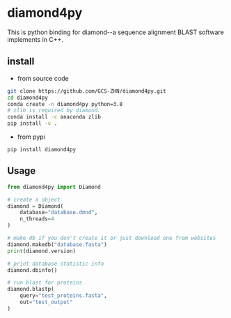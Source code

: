 # diamond4py
This is python binding for diamond--a sequence alignment BLAST software implements in C++.

## install

- from source code
```bash
git clone https://github.com/GCS-ZHN/diamond4py.git
cd diamond4py
conda create -n diamond4py python=3.8
# zlib is required by diamond.
conda install -c anaconda zlib
pip install -v .
```

- from pypi
```bahs
pip install diamond4py
```

## Usage
```python
from diamond4py import Diamond

# create a object
diamond = Diamond(
    database="database.dmnd",
    n_threads=4
)

# make db if you don't create it or just download one from websites
diamond.makedb("database.fasta")
print(diamond.version)

# print database statistic info
diamond.dbinfo()

# run blast for proteins
diamond.blastp(
    query="test_proteins.fasta",
    out="test_output"
)
```
